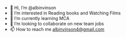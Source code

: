 - 👋 Hi, I’m @albinvinson
- 👀 I’m interested in Reading books and Watching Films
- 🌱 I’m currently learning MCA 
- 💞️ I’m looking to collaborate on new team jobs 
- 📫 How to reach me albinvinson4@gmail.com

<!---
albinvinson/albinvinson is a ✨ special ✨ repository because its `README.md` (this file) appears on your GitHub profile.
You can click the Preview link to take a look at your changes.
--->

